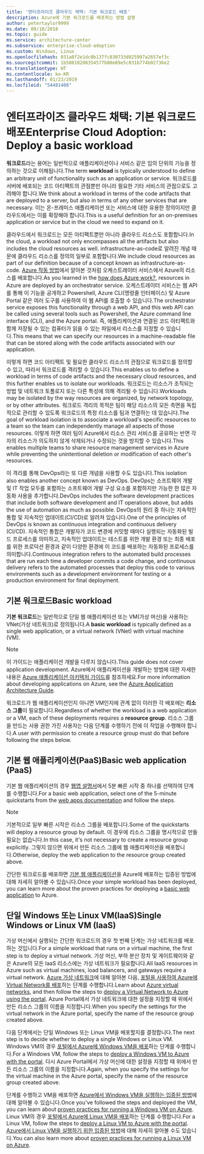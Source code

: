 ```yaml
---
title: '엔터프라이즈 클라우드 채택: 기본 워크로드 배포'
description: Azure에 기본 워크로드를 배포하는 방법 설명
author: petertaylor9999
ms.date: 09/10/2018
ms.topic: guide
ms.service: architecture-center
ms.subservice: enterprise-cloud-adoption
ms.custom: Windows, Linux
ms.openlocfilehash: 031a8f2e1dc0b137fc830733d025997a2657ef3c
ms.sourcegitcommit: 1b50810208354577b00e89e5c031b774b02736e2
ms.translationtype: HT
ms.contentlocale: ko-KR
ms.lasthandoff: 01/23/2019
ms.locfileid: "54481408"
---
```

# <a name="enterprise-cloud-adoption-deploy-a-basic-workload"></a><span data-ttu-id="03770-103">엔터프라이즈 클라우드 채택: 기본 워크로드 배포</span><span class="sxs-lookup"><span data-stu-id="03770-103">Enterprise Cloud Adoption: Deploy a basic workload</span></span>

<span data-ttu-id="03770-104">**워크로드**라는 용어는 일반적으로 애플리케이션이나 서비스 같은 임의 단위의 기능을 정의하는 것으로 이해됩니다.</span><span class="sxs-lookup"><span data-stu-id="03770-104">The term **workload** is typically understood to define an arbitrary unit of functionality such as an application or service.</span></span> <span data-ttu-id="03770-105">워크로드를 서버에 배포되는 코드 아티팩트의 관점뿐만 아니라 필요한 기타 서비스의 관점으로도 고려해야 합니다.</span><span class="sxs-lookup"><span data-stu-id="03770-105">We think about a workload in terms of the code artifacts that are deployed to a server, but also in terms of any other services that are necessary.</span></span> <span data-ttu-id="03770-106">이는 온-프레미스 애플리케이션 또는 서비스에 대한 유용한 정의이지만 클라우드에서는 이를 확장해야 합니다.</span><span class="sxs-lookup"><span data-stu-id="03770-106">This is a useful definition for an on-premises application or service but in the cloud we need to expand on it.</span></span>

<span data-ttu-id="03770-107">클라우드에서 워크로드는 모든 아티팩트뿐만 아니라 클라우드 리소스도 포함합니다.</span><span class="sxs-lookup"><span data-stu-id="03770-107">In the cloud, a workload not only encompasses all the artifacts but also includes the cloud resources as well.</span></span> <span data-ttu-id="03770-108">infrastructure-as-code로 알려진 개념 때문에 클라우드 리소스를 정의의 일부로 포함합니다.</span><span class="sxs-lookup"><span data-stu-id="03770-108">We include cloud resources as part of our definition because of a concept known as infrastructure-as-code.</span></span> <span data-ttu-id="03770-109">[Azure 작동 방법](../getting-started/what-is-azure.md)에서 알아본 것처럼 오케스트레이터 서비스에서 Azure의 리소스를 배포합니다.</span><span class="sxs-lookup"><span data-stu-id="03770-109">As you learned in the [how does Azure work?](../getting-started/what-is-azure.md), resources in Azure are deployed by an orchestrator service.</span></span> <span data-ttu-id="03770-110">오케스트레이터 서비스는 웹 API를 통해 이 기능을 공개하고 Powershell, Azure CLI(명령줄 인터페이스) 및 Azure Portal 같은 여러 도구를 사용하여 이 웹 API를 호출할 수 있습니다.</span><span class="sxs-lookup"><span data-stu-id="03770-110">The orchestrator service exposes this functionality through a web API, and this web API can be called using several tools such as Powershell, the Azure command line interface (CLI), and the Azure portal.</span></span> <span data-ttu-id="03770-111">즉, 애플리케이션과 연결된 코드 아티팩트와 함께 저장될 수 있는 컴퓨터가 읽을 수 있는 파일에서 리소스를 지정할 수 있습니다.</span><span class="sxs-lookup"><span data-stu-id="03770-111">This means that we can specify our resources in a machine-readable file that can be stored along with the code artifacts associated with our application.</span></span>

<span data-ttu-id="03770-112">이렇게 하면 코드 아티팩트 및 필요한 클라우드 리소스의 관점으로 워크로드를 정의할 수 있고, 따라서 워크로드를 격리할 수 있습니다.</span><span class="sxs-lookup"><span data-stu-id="03770-112">This enables us to define a workload in terms of code artifacts and the necessary cloud resources, and this further enables us to isolate our workloads.</span></span> <span data-ttu-id="03770-113">워크로드는 리소스가 조직되는 방법 및 네트워크 토폴로지 또는 다른 특성에 의해 격리될 수 있습니다.</span><span class="sxs-lookup"><span data-stu-id="03770-113">Workloads may be isolated by the way resources are organized, by network topology, or by other attributes.</span></span> <span data-ttu-id="03770-114">워크로드 격리의 목적은 팀이 해당 리소스의 모든 측면을 독립적으로 관리할 수 있도록 워크로드의 특정 리소스를 팀과 연결하는 데 있습니다.</span><span class="sxs-lookup"><span data-stu-id="03770-114">The goal of workload isolation is to associate a workload's specific resources to a team so the team can independently manage all aspects of those resources.</span></span> <span data-ttu-id="03770-115">이렇게 하면 여러 팀이 Azure에서 리소스 관리 서비스를 공유하는 반면 각자의 리소스가 의도하지 않게 삭제되거나 수정되는 것을 방지할 수 있습니다.</span><span class="sxs-lookup"><span data-stu-id="03770-115">This enables multiple teams to share resource management services in Azure while preventing the unintentional deletion or modification of each other's resources.</span></span>

<span data-ttu-id="03770-116">이 격리를 통해 DevOps라는 또 다른 개념을 사용할 수도 있습니다.</span><span class="sxs-lookup"><span data-stu-id="03770-116">This isolation also enables another concept known as DevOps.</span></span> <span data-ttu-id="03770-117">DevOps는 소프트웨어 개발 및 IT 작업 모두를 포함하는 소프트웨어 개발 구성 요소를 포함하지만 가능한 한 많은 자동화 사용을 추가합니다.</span><span class="sxs-lookup"><span data-stu-id="03770-117">DevOps includes the software development practices that include both software development and IT operations above, but adds the use of automation as much as possible.</span></span> <span data-ttu-id="03770-118">DevOps의 원리 중 하나는 지속적인 통합 및 지속적인 업데이트(CI/CD)로 알려져 있습니다.</span><span class="sxs-lookup"><span data-stu-id="03770-118">One of the principles of DevOps is known as continuous integration and continuous delivery (CI/CD).</span></span> <span data-ttu-id="03770-119">지속적인 통합은 개발자가 코드 변경에 커밋할 때마다 실행되는 자동화된 빌드 프로세스를 의미하고, 지속적인 업데이트는 테스트를 위한 개발 환경 또는 최종 배포를 위한 프로덕션 환경과 같이 다양한 환경에 이 코드를 배포하는 자동화된 프로세스를 의미합니다.</span><span class="sxs-lookup"><span data-stu-id="03770-119">Continuous integration refers to the automated build processes that are run each time a developer commits a code change, and continuous delivery refers to the automated processes that deploy this code to various environments such as a development environment for testing or a production environment for final deployment.</span></span>

## <a name="basic-workload"></a><span data-ttu-id="03770-120">기본 워크로드</span><span class="sxs-lookup"><span data-stu-id="03770-120">Basic workload</span></span>

<span data-ttu-id="03770-121">**기본 워크로드**는 일반적으로 단일 웹 애플리케이션 또는 VM(가상 머신)을 사용하는 VNet(가상 네트워크)로 정의됩니다.</span><span class="sxs-lookup"><span data-stu-id="03770-121">A **basic workload** is typically defined as a single web application, or a virtual network (VNet) with virtual machine (VM).</span></span> 

> [!NOTE]
> <span data-ttu-id="03770-122">이 가이드는 애플리케이션 개발을 다루지 않습니다.</span><span class="sxs-lookup"><span data-stu-id="03770-122">This guide does not cover application development.</span></span> <span data-ttu-id="03770-123">Azure에서 애플리케이션을 개발하는 방법에 대한 자세한 내용은 [Azure 애플리케이션 아키텍처 가이드](/azure/architecture/guide/)를 참조하세요.</span><span class="sxs-lookup"><span data-stu-id="03770-123">For more information about developing applications on Azure, see the [Azure Application Architecture Guide](/azure/architecture/guide/).</span></span>

<span data-ttu-id="03770-124">워크로드가 웹 애플리케이션인지 아니면 VM인지에 관계 없이 이러한 각 배포에는 **리소스 그룹**이 필요합니다.</span><span class="sxs-lookup"><span data-stu-id="03770-124">Regardless of whether the workload is a web application or a VM, each of these deployments requires a **resource group**.</span></span> <span data-ttu-id="03770-125">리소스 그룹을 만드는 사용 권한 가진 사용자는 다음 단계를 수행하기 전에 이 작업을 수행해야 합니다.</span><span class="sxs-lookup"><span data-stu-id="03770-125">A user with permission to create a resource group must do that before following the steps below.</span></span>

## <a name="basic-web-application-paas"></a><span data-ttu-id="03770-126">기본 웹 애플리케이션(PaaS)</span><span class="sxs-lookup"><span data-stu-id="03770-126">Basic web application (PaaS)</span></span>

<span data-ttu-id="03770-127">기본 웹 애플리케이션의 경우 [웹앱 설명서](/azure/app-service?toc=/azure/architecture/cloud-adoption-guide/toc.json)에서 5분 빠른 시작 중 하나를 선택하여 단계를 수행합니다.</span><span class="sxs-lookup"><span data-stu-id="03770-127">For a basic web application, select one of the 5-minute quickstarts from the [web apps documentation](/azure/app-service?toc=/azure/architecture/cloud-adoption-guide/toc.json) and follow the steps.</span></span> 

> [!NOTE]
> <span data-ttu-id="03770-128">기본적으로 일부 빠른 시작은 리소스 그룹을 배포합니다.</span><span class="sxs-lookup"><span data-stu-id="03770-128">Some of the quickstarts will deploy a resource group by default.</span></span> <span data-ttu-id="03770-129">이 경우에 리소스 그룹을 명시적으로 만들 필요는 없습니다.</span><span class="sxs-lookup"><span data-stu-id="03770-129">In this case, it's not necessary to create a resource group explicitly.</span></span> <span data-ttu-id="03770-130">그렇지 않으면 위에서 만든 리소스 그룹에 웹 애플리케이션을 배포합니다.</span><span class="sxs-lookup"><span data-stu-id="03770-130">Otherwise, deploy the web application to the resource group created above.</span></span>

<span data-ttu-id="03770-131">간단한 워크로드를 배포하면 [기본 웹 애플리케이션](/azure/architecture/reference-architectures/app-service-web-app/basic-web-app?toc=/azure/architecture/cloud-adoption-guide/toc.json)을 Azure에 배포하는 입증된 방법에 대해 자세히 알아볼 수 있습니다.</span><span class="sxs-lookup"><span data-stu-id="03770-131">Once your simple workload has been deployed, you can learn more about the proven practices for deploying a [basic web application](/azure/architecture/reference-architectures/app-service-web-app/basic-web-app?toc=/azure/architecture/cloud-adoption-guide/toc.json) to Azure.</span></span>

## <a name="single-windows-or-linux-vm-iaas"></a><span data-ttu-id="03770-132">단일 Windows 또는 Linux VM(IaaS)</span><span class="sxs-lookup"><span data-stu-id="03770-132">Single Windows or Linux VM (IaaS)</span></span>

<span data-ttu-id="03770-133">가상 머신에서 실행되는 간단한 워크로드의 경우 첫 번째 단계는 가상 네트워크를 배포하는 것입니다.</span><span class="sxs-lookup"><span data-stu-id="03770-133">For a simple workload that runs on a virtual machine, the first step is to deploy a virtual network.</span></span> <span data-ttu-id="03770-134">가상 머신, 부하 분산 장치 및 게이트웨이와 같은 Azure의 모든 IaaS 리소스에는 가상 네트워크가 필요합니다.</span><span class="sxs-lookup"><span data-stu-id="03770-134">All IaaS resources in Azure such as virtual machines, load balancers, and gateways require a virtual network.</span></span> <span data-ttu-id="03770-135">[Azure 가상 네트워크](/azure/virtual-network/virtual-networks-overview?toc=/azure/architecture/cloud-adoption-guide/toc.json)에 대해 알아본 다음, [포털을 사용하여 Azure에 Virtual Network를 배포](/azure/virtual-network/quick-create-portal?toc=/azure/architecture/cloud-adoption-guide/toc.json)하는 단계를 수행합니다.</span><span class="sxs-lookup"><span data-stu-id="03770-135">Learn about [Azure virtual networks](/azure/virtual-network/virtual-networks-overview?toc=/azure/architecture/cloud-adoption-guide/toc.json), and then follow the steps to [deploy a Virtual Network to Azure using the portal](/azure/virtual-network/quick-create-portal?toc=/azure/architecture/cloud-adoption-guide/toc.json).</span></span> <span data-ttu-id="03770-136">Azure Portal에서 가상 네트워크에 대한 설정을 지정할 때 위에서 만든 리소스 그룹의 이름을 지정합니다.</span><span class="sxs-lookup"><span data-stu-id="03770-136">When you specify the settings for the virtual network in the Azure portal, specify the name of the resource group created above.</span></span>

<span data-ttu-id="03770-137">다음 단계에서는 단일 Windows 또는 Linux VM을 배포할지를 결정합니다.</span><span class="sxs-lookup"><span data-stu-id="03770-137">The next step is to decide whether to deploy a single Windows or Linux VM.</span></span> <span data-ttu-id="03770-138">Windows VM의 경우 [포털에서 Azure에 Windows VM을 배포](/azure/virtual-machines/windows/quick-create-portal?toc=/azure/architecture/cloud-adoption-guide/toc.json)하는 단계를 수행합니다.</span><span class="sxs-lookup"><span data-stu-id="03770-138">For a Windows VM, follow the steps to [deploy a Windows VM to Azure with the portal](/azure/virtual-machines/windows/quick-create-portal?toc=/azure/architecture/cloud-adoption-guide/toc.json).</span></span> <span data-ttu-id="03770-139">다시 Azure Portal에서 가상 머신에 대한 설정을 지정할 때 위에서 만든 리소스 그룹의 이름을 지정합니다.</span><span class="sxs-lookup"><span data-stu-id="03770-139">Again, when you specify the settings for the virtual machine in the Azure portal, specify the name of the resource group created above.</span></span>

<span data-ttu-id="03770-140">단계를 수행하고 VM을 배포하면 [Azure에서 Windows VM을 실행하는 입증된 방법](/azure/architecture/reference-architectures/virtual-machines-windows/single-vm?toc=/azure/architecture/cloud-adoption-guide/toc.json)에 대해 알아볼 수 있습니다.</span><span class="sxs-lookup"><span data-stu-id="03770-140">Once you've followed the steps and deployed the VM, you can learn about [proven practices for running a Windows VM on Azure](/azure/architecture/reference-architectures/virtual-machines-windows/single-vm?toc=/azure/architecture/cloud-adoption-guide/toc.json).</span></span> <span data-ttu-id="03770-141">Linux VM의 경우 [포털에서 Azure에 Linux VM을 배포](/azure/virtual-machines/linux/quick-create-portal?toc=/azure/architecture/cloud-adoption-guide/toc.json)하는 단계를 수행합니다.</span><span class="sxs-lookup"><span data-stu-id="03770-141">For a Linux VM, follow the steps to [deploy a Linux VM to Azure with the portal](/azure/virtual-machines/linux/quick-create-portal?toc=/azure/architecture/cloud-adoption-guide/toc.json).</span></span> <span data-ttu-id="03770-142">[Azure에서 Linux VM을 실행하기 위한 입증된 방법](/azure/architecture/reference-architectures/virtual-machines-linux/single-vm?toc=/azure/architecture/cloud-adoption-guide/toc.json)에 대해 자세히 알아볼 수도 있습니다.</span><span class="sxs-lookup"><span data-stu-id="03770-142">You can also learn more about [proven practices for running a Linux VM on Azure](/azure/architecture/reference-architectures/virtual-machines-linux/single-vm?toc=/azure/architecture/cloud-adoption-guide/toc.json).</span></span>
